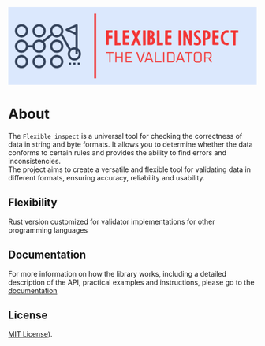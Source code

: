 <p align="center">
    <kbd>
        <img src="https://github.com/m62624/flexible_inspect/blob/main/docs/logo/png/Color%20logo%20with%20background.png" alt="Logo" width="700" />
    </kbd>
</p>

# About

The `Flexible_inspect` is a universal tool for checking the correctness of data in string and byte formats. 
It allows you to determine whether the data conforms to certain rules and provides the ability to find errors and inconsistencies.\
The project aims to create a versatile and flexible tool for validating data in different formats, ensuring accuracy, reliability and usability.

## Flexibility

Rust version customized for validator implementations for other programming languages

## Documentation

For more information on how the library works, including a detailed description of the API, practical examples and instructions, please go to the [documentation](http://flexible-inspect.readthedocs.io/)

## License
[MIT License](https://github.com/m62624/flexible_inspect/blob/main/LICENSE)).